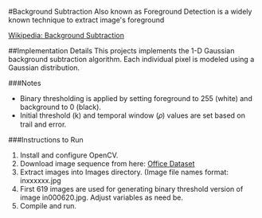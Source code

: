 #Background Subtraction
Also known as Foreground Detection is a widely known technique to extract image's foreground

[Wikipedia: Background Subtraction](http://en.wikipedia.org/wiki/Background_subtraction)

##Implementation Details
This projects implements the 1-D Gaussian background subtraction algorithm. Each individual pixel is modeled using a Gaussian distribution.

###Notes
* Binary thresholding is applied by setting foreground to 255 (white) and background to 0 (black).
* Initial threshold (k) and temporal window (𝜌) values are set based on trail and error. 

###Instructions to Run

1. Install and configure OpenCV.
2. Download image sequence from here: [Office Dataset](http://wordpress-jodoin.dmi.usherb.ca/static/dataset/baseline/office.zip)
3. Extract images into Images directory. (Image file names format: inxxxxxx.jpg
4. First 619 images are used for generating binary threshold version of image in000620.jpg. Adjust variables as need be.
5. Compile and run.

  
